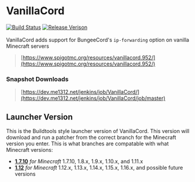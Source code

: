 # VanillaCord
[![Build Status](https://dev.me1312.net/jenkins/job/VanillaCord/job/master/badge/icon)](https://dev.me1312.net/jenkins/job/VanillaCord/job/master/) 
[![Release Verison](https://img.shields.io/github/release/ME1312/VanillaCord/all.svg)](https://github.com/ME1312/VanillaCord/releases)<br><br>
VanillaCord adds support for BungeeCord's `ip-forwarding` option on vanilla Minecraft servers
> [https://www.spigotmc.org/resources/vanillacord.952/](https://www.spigotmc.org/resources/vanillacord.952/)

### Snapshot Downloads
> [https://dev.me1312.net/jenkins/job/VanillaCord/](https://dev.me1312.net/jenkins/job/VanillaCord/job/master)

## Launcher Version
This is the Buildtools style launcher version of VanillaCord. This version will download and run a patcher from the correct branch for the Minecraft version you enter. This is what branches are compatable with what Minecraft versions:<br>
* **[1.7.10](https://github.com/ME1312/VanillaCord/tree/1.7.10)** *for Minecraft* 1.7.10, 1.8.x, 1.9.x, 1.10.x, and 1.11.x<br>
* **[1.12](https://github.com/ME1312/VanillaCord/tree/1.12)** *for Minecraft* 1.12.x, 1.13.x, 1.14.x, 1.15.x, 1.16.x, and possible future versions
